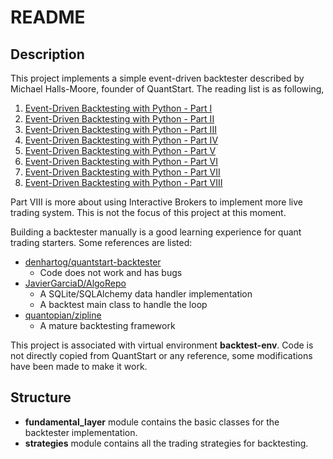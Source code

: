 # README

## Description

This project implements a simple event-driven backtester described by Michael Halls-Moore, founder of QuantStart. The reading list is as following,

1. [Event-Driven Backtesting with Python - Part I](https://www.quantstart.com/articles/Event-Driven-Backtesting-with-Python-Part-I)
2. [Event-Driven Backtesting with Python - Part II](https://www.quantstart.com/articles/Event-Driven-Backtesting-with-Python-Part-II)
3. [Event-Driven Backtesting with Python - Part III](https://www.quantstart.com/articles/Event-Driven-Backtesting-with-Python-Part-III)
4. [Event-Driven Backtesting with Python - Part IV](https://www.quantstart.com/articles/Event-Driven-Backtesting-with-Python-Part-IV)
5. [Event-Driven Backtesting with Python - Part V](https://www.quantstart.com/articles/Event-Driven-Backtesting-with-Python-Part-V)
6. [Event-Driven Backtesting with Python - Part VI](https://www.quantstart.com/articles/Event-Driven-Backtesting-with-Python-Part-VI)
7. [Event-Driven Backtesting with Python - Part VII](https://www.quantstart.com/articles/Event-Driven-Backtesting-with-Python-Part-VII)
8. [Event-Driven Backtesting with Python - Part VIII](https://www.quantstart.com/articles/Event-Driven-Backtesting-with-Python-Part-VIII)

Part VIII is more about using Interactive Brokers to implement more live trading system. This is not the focus of this project at this moment.

Building a backtester manually is a good learning experience for quant trading starters. Some references are listed:
- [denhartog/quantstart-backtester](https://github.com/denhartog/quantstart-backtester)
    + Code does not work and has bugs
- [JavierGarciaD/AlgoRepo](https://github.com/JavierGarciaD/AlgoRepo)
    + A SQLite/SQLAlchemy data handler implementation
    + A backtest main class to handle the loop
- [quantopian/zipline](https://github.com/quantopian/zipline)
    + A mature backtesting framework

This project is associated with virtual environment **backtest-env**. Code is not directly copied from QuantStart or any reference, some modifications have been made to make it work.

## Structure

- **fundamental_layer** module contains the basic classes for the backtester implementation.
- **strategies** module contains all the trading strategies for backtesting.
